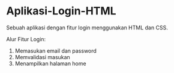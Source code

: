 # Aplikasi-Login-HTML
Sebuah aplikasi dengan fitur login menggunakan HTML dan CSS.

Alur Fitur Login:
1. Memasukan email dan password
2. Memvalidasi masukan
3. Menampilkan halaman home
